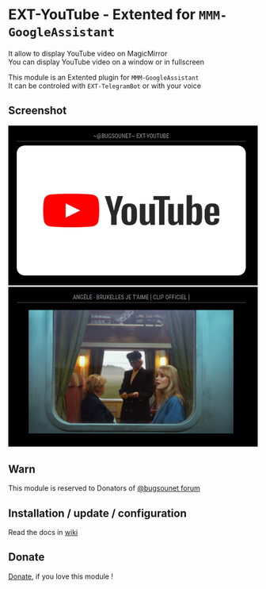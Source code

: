 # EXT-YouTube - Extented for `MMM-GoogleAssistant`

It allow to display YouTube video on MagicMirror<br>
You can display YouTube video on a window or in fullscreen

This module is an Extented plugin for `MMM-GoogleAssistant`<br>
It can be controled with `EXT-TelegramBot` or with your voice

## Screenshot
![](https://raw.githubusercontent.com/bugsounet/EXT-YouTube/dev/resources/Screenshot1.png)
![](https://raw.githubusercontent.com/bugsounet/EXT-YouTube/dev/resources/Screenshot2.png)

## Warn
This module is reserved to Donators of [@bugsounet forum](https://forum.bugsounet.fr)

## Installation / update / configuration

Read the docs in [wiki](https://wiki.bugsounet.fr/EXT-YouTube)
 
## Donate
 [Donate](https://www.paypal.com/cgi-bin/webscr?cmd=_s-xclick&hosted_button_id=TTHRH94Y4KL36&source=url), if you love this module !
